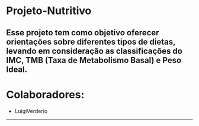 # Projeto-Nutritivo

## Esse projeto tem como objetivo oferecer orientações sobre diferentes tipos de dietas, levando em consideração as classificações do IMC, TMB (Taxa de Metabolismo Basal) e Peso Ideal.

# Colaboradores:
- LuigiVerderio
---

